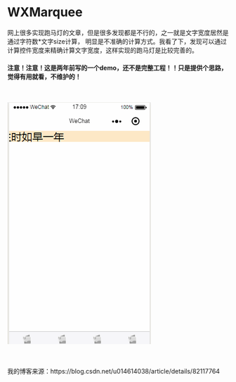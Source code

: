 # WXMarquee
网上很多实现跑马灯的文章，但是很多发现都是不行的，之一就是文字宽度居然是通过字符数*文字size计算，
明显是不准确的计算方式。我看了下，发现可以通过计算控件宽度来精确计算文字宽度，这样实现的跑马灯是比较完善的。
<br>

#### 注意！注意！这是两年前写的一个demo，还不是完整工程！！只是提供个思路，觉得有用就看，不维护的！
<br>

![image](https://github.com/bifan-wei/WXMarquee/blob/master/pic.gif)

<br>
<br>
我的博客来源：https://blog.csdn.net/u014614038/article/details/82117764
